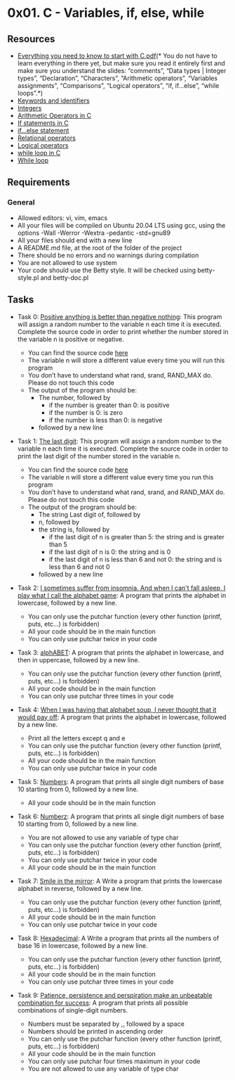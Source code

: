 # 0x01. C - Variables, if, else, while
## Resources

+ [Everything you need to know to start with C.pdf](https://s3.amazonaws.com/alx-intranet.hbtn.io/uploads/misc/2022/4/e0ccf91eec6b977a9e00ed384dc285df9c2772e3.pdf?X-Amz-Algorithm=AWS4-HMAC-SHA256&X-Amz-Credential=AKIARDDGGGOUSBVO6H7D%2F20230317%2Fus-east-1%2Fs3%2Faws4_request&X-Amz-Date=20230317T072607Z&X-Amz-Expires=86400&X-Amz-SignedHeaders=host&X-Amz-Signature=3664136a4446c47cbb198bba497e80ad2defa5e112b164a387e03b932aa5c813)(* You do not have to learn everything in there yet, but make sure you read it entirely first and make sure you understand the slides: “comments”, “Data types | Integer types”, “Declaration”, “Characters”, “Arithmetic operators”, “Variables assignments”, “Comparisons”, “Logical operators”, “if, if…else”, “while loops”.*)</br>
+ [Keywords and identifiers](https://publications.gbdirect.co.uk//c_book/chapter2/keywords_and_identifiers.html)</br>
+ [Integers](https://publications.gbdirect.co.uk//c_book/chapter2/integral_types.html)</br>
+ [Arithmetic Operators in C](https://www.tutorialspoint.com/cprogramming/c_arithmetic_operators.htm)</br>
+ [If statements in C](https://www.cprogramming.com/tutorial/c/lesson2.html)</br>
+ [if…else statement](https://www.tutorialspoint.com/cprogramming/if_else_statement_in_c.htm)</br>
+ [Relational operators](https://www.tutorialspoint.com/cprogramming/c_relational_operators.htm)</br>
+ [Logical operators](https://www.fresh2refresh.com/c-programming/c-operators-expressions/c-logical-operators/)</br>
+ [while loop in C](https://www.tutorialspoint.com/cprogramming/c_while_loop.htm)</br>
+ [While loop](https://www.youtube.com/watch?v=Ju1LYO9pkaI)</br>

## Requirements
### General
+ Allowed editors: vi, vim, emacs</br>
+ All your files will be compiled on Ubuntu 20.04 LTS using gcc, using the options -Wall -Werror -Wextra -pedantic -std=gnu89</br>
+ All your files should end with a new line</br>
+ A README.md file, at the root of the folder of the project</br>
+ There should be no errors and no warnings during compilation</br>
+ You are not allowed to use system</br>
+ Your code should use the Betty style. It will be checked using betty-style.pl and betty-doc.pl</br>

## Tasks
+ Task 0: [Positive anything is better than negative nothing](https://github.com/Hiluhree/alx-low_level_programming/blob/master/0x01-variables_if_else_while/0-positive_or_negative.c): This program will assign a random number to the variable n each time it is executed. Complete the source code in order to print whether the number stored in the variable n is positive or negative.</br>

	+ You can find the source code [here](https://github.com/holbertonschool/0x01.c/blob/master/0-positive_or_negative_c)
	+ The variable n will store a different value every time you will run this program
	+ You don’t have to understand what rand, srand, RAND_MAX do. Please do not touch this code
	+ The output of the program should be:
		- The number, followed by
			- if the number is greater than 0: is positive
			- if the number is 0: is zero
			- if the number is less than 0: is negative
		- followed by a new line
+ Task 1: [The last digit](https://github.com/Hiluhree/alx-low_level_programming/blob/master/0x01-variables_if_else_while/1-last_digit.c): This program will assign a random number to the variable n each time it is executed. Complete the source code in order to print the last digit of the number stored in the variable n.</br>

	+ You can find the source code [here](https://github.com/holbertonschool/0x01.c/blob/master/1-last_digit_c)
	+ The variable n will store a different value every time you run this program
	+ You don’t have to understand what rand, srand, and RAND_MAX do. Please do not touch this code
	+ The output of the program should be:
		- The string Last digit of, followed by
		- n, followed by
		- the string is, followed by
			- if the last digit of n is greater than 5: the string and is greater than 5
			- if the last digit of n is 0: the string and is 0
			- if the last digit of n is less than 6 and not 0: the string and is less than 6 and not 0
		- followed by a new line
+ Task 2: [I sometimes suffer from insomnia. And when I can't fall asleep, I play what I call the alphabet game](https://github.com/Hiluhree/alx-low_level_programming/blob/master/0x01-variables_if_else_while/2-print_alphabet.c): A program that prints the alphabet in lowercase, followed by a new line.

	+ You can only use the putchar function (every other function (printf, puts, etc…) is forbidden)
	+ All your code should be in the main function
	+ You can only use putchar twice in your code
+ Task 3: [alphABET](https://github.com/Hiluhree/alx-low_level_programming/blob/master/0x01-variables_if_else_while/3-print_alphabets.c): A program that prints the alphabet in lowercase, and then in uppercase, followed by a new line.

	+ You can only use the putchar function (every other function (printf, puts, etc…) is forbidden)
	+ All your code should be in the main function
	+ You can only use putchar three times in your code
+ Task 4: [When I was having that alphabet soup, I never thought that it would pay off](): A program that prints the alphabet in lowercase, followed by a new line.

	+ Print all the letters except q and e
	+ You can only use the putchar function (every other function (printf, puts, etc…) is forbidden)
	+ All your code should be in the main function
	+ You can only use putchar twice in your code
+ Task 5: [Numbers](https://github.com/Hiluhree/alx-low_level_programming/blob/master/0x01-variables_if_else_while/5-print_numbers.c): A program that prints all single digit numbers of base 10 starting from 0, followed by a new line.

	+ All your code should be in the main function
+ Task 6: [Numberz](https://github.com/Hiluhree/alx-low_level_programming/blob/master/0x01-variables_if_else_while/6-print_numberz.c): A program that prints all single digit numbers of base 10 starting from 0, followed by a new line.

	+ You are not allowed to use any variable of type char
	+ You can only use the putchar function (every other function (printf, puts, etc…) is forbidden)
	+ You can only use putchar twice in your code
	+ All your code should be in the main function
+ Task 7: [Smile in the mirror](https://github.com/Hiluhree/alx-low_level_programming/blob/master/0x01-variables_if_else_while/7-print_tebahpla.c): A Write a program that prints the lowercase alphabet in reverse, followed by a new line.

	+ You can only use the putchar function (every other function (printf, puts, etc…) is forbidden)
	+ All your code should be in the main function
	+ You can only use putchar twice in your code
+ Task 8: [Hexadecimal](https://github.com/Hiluhree/alx-low_level_programming/blob/master/0x01-variables_if_else_while/8-print_base16.c): A Write a program that prints all the numbers of base 16 in lowercase, followed by a new line.

	+ You can only use the putchar function (every other function (printf, puts, etc…) is forbidden)
	+ All your code should be in the main function
	+ You can only use putchar three times in your code
+ Task 9: [Patience, persistence and perspiration make an unbeatable combination for success](): A program that prints all possible combinations of single-digit numbers.

	+ Numbers must be separated by ,, followed by a space
	+ Numbers should be printed in ascending order
	+ You can only use the putchar function (every other function (printf, puts, etc…) is forbidden)
	+ All your code should be in the main function
	+ You can only use putchar four times maximum in your code
	+ You are not allowed to use any variable of type char
